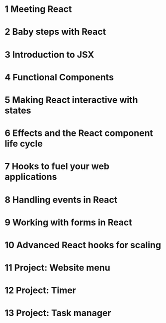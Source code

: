 ---
---

# 1 Meeting React
# 2 Baby steps with React
# 3 Introduction to JSX
# 4 Functional Components
# 5 Making React interactive with states
# 6 Effects and the React component life cycle
# 7 Hooks to fuel your web applications
# 8 Handling events in React
# 9 Working with forms in React
# 10 Advanced React hooks for scaling
# 11 Project: Website menu
# 12 Project: Timer
# 13 Project: Task manager
